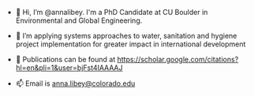 - 👋  Hi, I’m @annalibey. I'm a PhD Candidate at CU Boulder in Environmental and Global Engineering.
- 👀  I’m applying systems approaches to water, sanitation and hygiene project implementation for greater impact in international development
- 🌱  Publications can be found at https://scholar.google.com/citations?hl=en&pli=1&user=bjFst4IAAAAJ

- 📫  Email is anna.libey@colorado.edu

<!---
annalibey/annalibey is a ✨ special ✨ repository because its `README.md` (this file) appears on your GitHub profile.
You can click the Preview link to take a look at your changes.
--->

